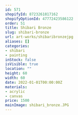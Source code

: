 ```yaml
---
id: 571
shopifyId: 8723261817162
shopifyOptionId: 47772423586122
order: 51
title: Shibari Bronze
slug: shibari-bronze
url: art-works/shibaribronzejpg
aliases: []
categories:
- shibari
- painting
inStock: false
isVisible: true
location: ""
height: 60
width: 60
date: 2022-01-01T00:00:00Z
materials:
- acrylic
- canvas
price: 1500
mainImage: shibari_bronze.JPG
---
```

